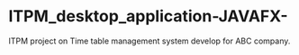 # ITPM_desktop_application-JAVAFX-
ITPM project on Time table management system develop for ABC company.
